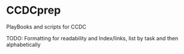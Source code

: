 # CCDCprep
PlayBooks and scripts for CCDC


TODO: Formatting for readability and Index/links, list by task and then alphabetically

